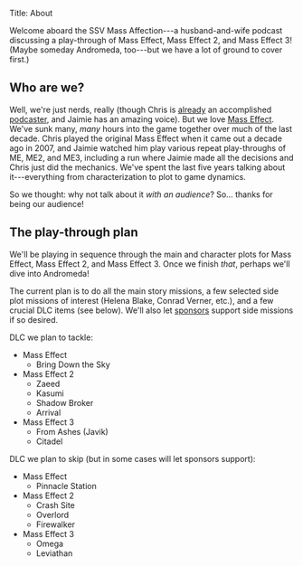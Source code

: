 Title: About


Welcome aboard the SSV Mass Affection---a husband-and-wife podcast discussing a play-through of Mass Effect, Mass Effect 2, and Mass Effect 3! (Maybe someday Andromeda, too---but we have a lot of ground to cover first.)

Who are we?
-----------

Well, we're just nerds, really (though Chris is [already][ws] an accomplished [podcaster][nr], and Jaimie has an amazing voice). But we love [Mass Effect]. We've sunk many, *many* hours into the game together over much of the last decade. Chris played the original Mass Effect when it came out a decade ago in 2007, and Jaimie watched him play various repeat play-throughs of ME, ME2, and ME3, including a run where Jaimie made all the decisions and Chris just did the mechanics. We've spent the last five years talking about it---everything from characterization to plot to game dynamics.

[ws]: http://www.winningslowly.org
[nr]: http://www.newrustacean.com
[Mass Effect]: https://www.masseffect.com

So we thought: why not talk about it *with an audience*? So… thanks for being our audience!

The play-through plan
---------------------

We'll be playing in sequence through the main and character plots for Mass Effect, Mass Effect 2, and Mass Effect 3. Once we finish *that*, perhaps we'll dive into Andromeda!

The current plan is to do all the main story missions, a few selected side plot missions of interest (Helena Blake, Conrad Verner, etc.), and a few crucial DLC items (see below). We'll also let [sponsors] support side missions if so desired.

[sponsors]: https://www.patreon.com/massaffection

DLC we plan to tackle:

- Mass Effect
    - Bring Down the Sky
- Mass Effect 2
    - Zaeed
    - Kasumi
    - Shadow Broker
    - Arrival
- Mass Effect 3
    - From Ashes (Javik)
    - Citadel

DLC we plan to skip (but in some cases will let sponsors support):

- Mass Effect
    - Pinnacle Station
- Mass Effect 2
    - Crash Site
    - Overlord
    - Firewalker
- Mass Effect 3
    - Omega
    - Leviathan